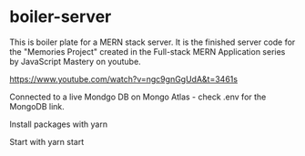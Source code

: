 # boiler-server

This is boiler plate for a MERN stack server. It is the finished server code for the "Memories Project" created in the Full-stack MERN Application series by JavaScript Mastery on youtube.

https://www.youtube.com/watch?v=ngc9gnGgUdA&t=3461s

Connected to a live Mondgo DB on Mongo Atlas - check .env for the MongoDB link.



Install packages with yarn

Start with yarn start
